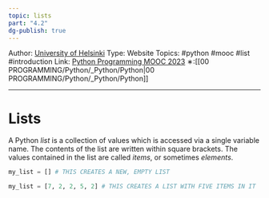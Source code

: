 ```yaml
---
topic: lists
part: "4.2"
dg-publish: true
---
```

Author: [University of Helsinki](https://programming-23.mooc.fi/)
Type: Website
Topics: #python #mooc #list  #introduction
Link: [Python Programming MOOC 2023](https://programming-23.mooc.fi/)
∗:[[00 PROGRAMMING/Python/_Python/Python\|00 PROGRAMMING/Python/_Python/Python]] 

---
# Lists

A Python _list_ is a collection of values which is accessed via a single variable name. The contents of the list are written within square brackets. The values contained in the list are called _items_, or sometimes _elements_.

```python
my_list = [] # THIS CREATES A NEW, EMPTY LIST

my_list = [7, 2, 2, 5, 2] # THIS CREATES A LIST WITH FIVE ITEMS IN IT
```

